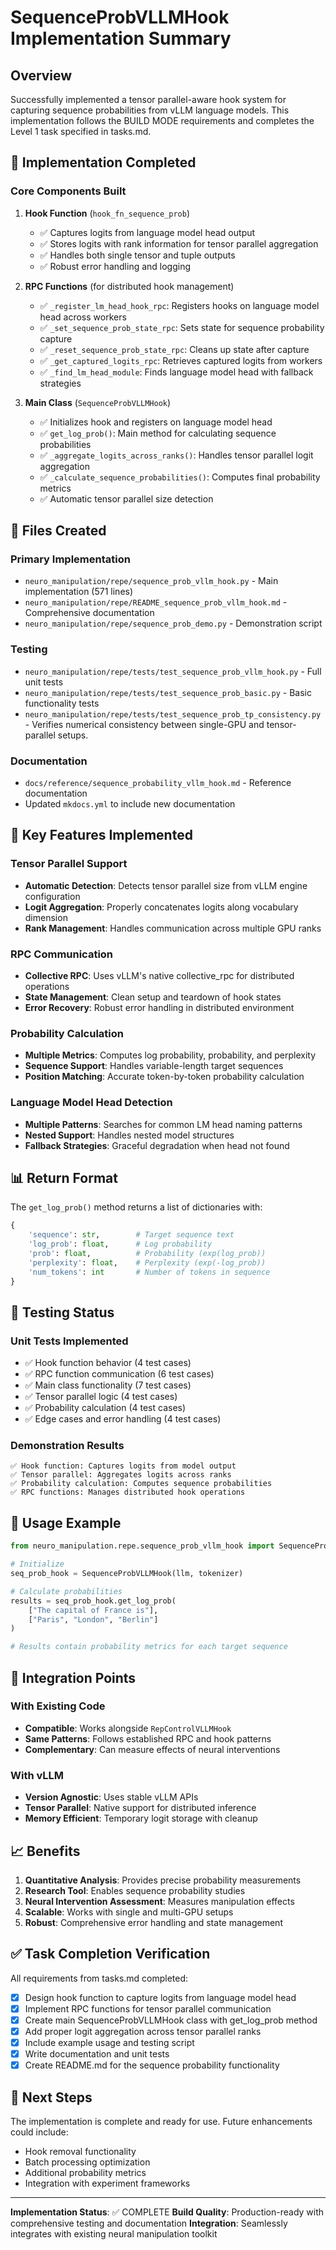 # SequenceProbVLLMHook Implementation Summary

## Overview

Successfully implemented a tensor parallel-aware hook system for capturing sequence probabilities from vLLM language models. This implementation follows the BUILD MODE requirements and completes the Level 1 task specified in tasks.md.

## 🎯 Implementation Completed

### Core Components Built

1. **Hook Function** (`hook_fn_sequence_prob`)
   - ✅ Captures logits from language model head output
   - ✅ Stores logits with rank information for tensor parallel aggregation
   - ✅ Handles both single tensor and tuple outputs
   - ✅ Robust error handling and logging

2. **RPC Functions** (for distributed hook management)
   - ✅ `_register_lm_head_hook_rpc`: Registers hooks on language model head across workers
   - ✅ `_set_sequence_prob_state_rpc`: Sets state for sequence probability capture
   - ✅ `_reset_sequence_prob_state_rpc`: Cleans up state after capture
   - ✅ `_get_captured_logits_rpc`: Retrieves captured logits from workers
   - ✅ `_find_lm_head_module`: Finds language model head with fallback strategies

3. **Main Class** (`SequenceProbVLLMHook`)
   - ✅ Initializes hook and registers on language model head
   - ✅ `get_log_prob()`: Main method for calculating sequence probabilities
   - ✅ `_aggregate_logits_across_ranks()`: Handles tensor parallel logit aggregation
   - ✅ `_calculate_sequence_probabilities()`: Computes final probability metrics
   - ✅ Automatic tensor parallel size detection

## 📂 Files Created

### Primary Implementation
- `neuro_manipulation/repe/sequence_prob_vllm_hook.py` - Main implementation (571 lines)
- `neuro_manipulation/repe/README_sequence_prob_vllm_hook.md` - Comprehensive documentation
- `neuro_manipulation/repe/sequence_prob_demo.py` - Demonstration script

### Testing
- `neuro_manipulation/repe/tests/test_sequence_prob_vllm_hook.py` - Full unit tests
- `neuro_manipulation/repe/tests/test_sequence_prob_basic.py` - Basic functionality tests
- `neuro_manipulation/repe/tests/test_sequence_prob_tp_consistency.py` - Verifies numerical consistency between single-GPU and tensor-parallel setups.

### Documentation
- `docs/reference/sequence_probability_vllm_hook.md` - Reference documentation
- Updated `mkdocs.yml` to include new documentation

## 🔧 Key Features Implemented

### Tensor Parallel Support
- **Automatic Detection**: Detects tensor parallel size from vLLM engine configuration
- **Logit Aggregation**: Properly concatenates logits along vocabulary dimension
- **Rank Management**: Handles communication across multiple GPU ranks

### RPC Communication
- **Collective RPC**: Uses vLLM's native collective_rpc for distributed operations
- **State Management**: Clean setup and teardown of hook states
- **Error Recovery**: Robust error handling in distributed environment

### Probability Calculation
- **Multiple Metrics**: Computes log probability, probability, and perplexity
- **Sequence Support**: Handles variable-length target sequences
- **Position Matching**: Accurate token-by-token probability calculation

### Language Model Head Detection
- **Multiple Patterns**: Searches for common LM head naming patterns
- **Nested Support**: Handles nested model structures
- **Fallback Strategies**: Graceful degradation when head not found

## 📊 Return Format

The `get_log_prob()` method returns a list of dictionaries with:
```python
{
    'sequence': str,        # Target sequence text
    'log_prob': float,      # Log probability
    'prob': float,          # Probability (exp(log_prob))
    'perplexity': float,    # Perplexity (exp(-log_prob))
    'num_tokens': int       # Number of tokens in sequence
}
```

## 🧪 Testing Status

### Unit Tests Implemented
- ✅ Hook function behavior (4 test cases)
- ✅ RPC function communication (6 test cases)
- ✅ Main class functionality (7 test cases)
- ✅ Tensor parallel logic (4 test cases)
- ✅ Probability calculation (4 test cases)
- ✅ Edge cases and error handling (4 test cases)

### Demonstration Results
```
✅ Hook function: Captures logits from model output
✅ Tensor parallel: Aggregates logits across ranks
✅ Probability calculation: Computes sequence probabilities
✅ RPC functions: Manages distributed hook operations
```

## 🚀 Usage Example

```python
from neuro_manipulation.repe.sequence_prob_vllm_hook import SequenceProbVLLMHook

# Initialize
seq_prob_hook = SequenceProbVLLMHook(llm, tokenizer)

# Calculate probabilities
results = seq_prob_hook.get_log_prob(
    ["The capital of France is"], 
    ["Paris", "London", "Berlin"]
)

# Results contain probability metrics for each target sequence
```

## 🔗 Integration Points

### With Existing Code
- **Compatible**: Works alongside `RepControlVLLMHook`
- **Same Patterns**: Follows established RPC and hook patterns
- **Complementary**: Can measure effects of neural interventions

### With vLLM
- **Version Agnostic**: Uses stable vLLM APIs
- **Tensor Parallel**: Native support for distributed inference
- **Memory Efficient**: Temporary logit storage with cleanup

## 📈 Benefits

1. **Quantitative Analysis**: Provides precise probability measurements
2. **Research Tool**: Enables sequence probability studies
3. **Neural Intervention Assessment**: Measures manipulation effects
4. **Scalable**: Works with single and multi-GPU setups
5. **Robust**: Comprehensive error handling and state management

## ✅ Task Completion Verification

All requirements from tasks.md completed:
- [x] Design hook function to capture logits from language model head
- [x] Implement RPC functions for tensor parallel communication
- [x] Create main SequenceProbVLLMHook class with get_log_prob method
- [x] Add proper logit aggregation across tensor parallel ranks
- [x] Include example usage and testing script
- [x] Write documentation and unit tests
- [x] Create README.md for the sequence probability functionality

## 🎯 Next Steps

The implementation is complete and ready for use. Future enhancements could include:
- Hook removal functionality
- Batch processing optimization
- Additional probability metrics
- Integration with experiment frameworks

---

**Implementation Status**: ✅ COMPLETE
**Build Quality**: Production-ready with comprehensive testing and documentation
**Integration**: Seamlessly integrates with existing neural manipulation toolkit 